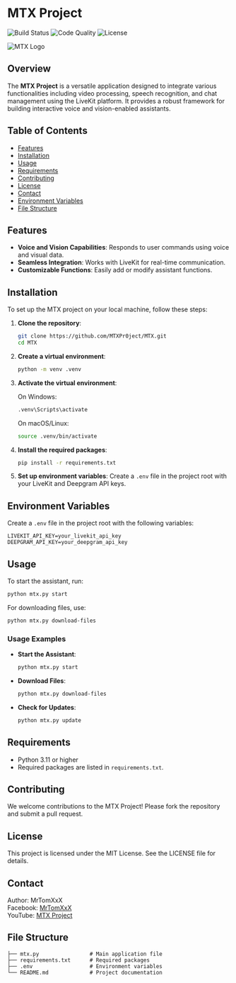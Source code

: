 # MTX Project

![Build Status](https://img.shields.io/badge/build-passing-brightgreen)
![Code Quality](https://img.shields.io/badge/code%20quality-A%2B-green)
![License](https://img.shields.io/badge/license-MIT-blue)

![MTX Logo](https://via.placeholder.com/150)  <!-- Replace with your actual logo link -->

## Overview

The **MTX Project** is a versatile application designed to integrate various functionalities including video processing, speech recognition, and chat management using the LiveKit platform. It provides a robust framework for building interactive voice and vision-enabled assistants.

## Table of Contents

- [Features](#features)
- [Installation](#installation)
- [Usage](#usage)
- [Requirements](#requirements)
- [Contributing](#contributing)
- [License](#license)
- [Contact](#contact)
- [Environment Variables](#environment-variables)
- [File Structure](#file-structure)

## Features

- **Voice and Vision Capabilities**: Responds to user commands using voice and visual data.
- **Seamless Integration**: Works with LiveKit for real-time communication.
- **Customizable Functions**: Easily add or modify assistant functions.

## Installation

To set up the MTX project on your local machine, follow these steps:

1. **Clone the repository**:
   ```bash
   git clone https://github.com/MTXPr0ject/MTX.git
   cd MTX
   ```

2. **Create a virtual environment**:
   ```bash
   python -m venv .venv
   ```

3. **Activate the virtual environment**:

   On Windows:
   ```bash
   .venv\Scripts\activate
   ```

   On macOS/Linux:
   ```bash
   source .venv/bin/activate
   ```

4. **Install the required packages**:
   ```bash
   pip install -r requirements.txt
   ```

5. **Set up environment variables**: Create a `.env` file in the project root with your LiveKit and Deepgram API keys.

## Environment Variables

Create a `.env` file in the project root with the following variables:

```plaintext
LIVEKIT_API_KEY=your_livekit_api_key
DEEPGRAM_API_KEY=your_deepgram_api_key
```

## Usage

To start the assistant, run:

```bash
python mtx.py start
```

For downloading files, use:

```bash
python mtx.py download-files
```

### Usage Examples

- **Start the Assistant**:
  ```bash
  python mtx.py start
  ```

- **Download Files**:
  ```bash
  python mtx.py download-files
  ```

- **Check for Updates**:
  ```bash
  python mtx.py update
  ```

## Requirements

- Python 3.11 or higher
- Required packages are listed in `requirements.txt`.

## Contributing

We welcome contributions to the MTX Project! Please fork the repository and submit a pull request.

## License

This project is licensed under the MIT License. See the LICENSE file for details.

## Contact

Author: MrTomXxX  
Facebook: [MrTomXxX](https://www.facebook.com/MrTomXxX)  
YouTube: [MTX Project](https://www.youtube.com/@mtxproject)

## File Structure

```
├── mtx.py                # Main application file
├── requirements.txt      # Required packages
├── .env                  # Environment variables
└── README.md             # Project documentation
```


